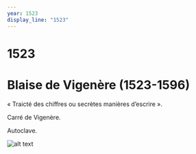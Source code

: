 ```yaml
---
year: 1523
display_line: "1523"
---
```


# 1523
# Blaise de Vigenère (1523-1596)
« Traicté des chiffres ou secrètes manières d’escrire ».

Carré de Vigenère.

Autoclave.

![alt text](/frise-arcsi/img/1523/Vigenere.jpg "Blaise de Vigenère")